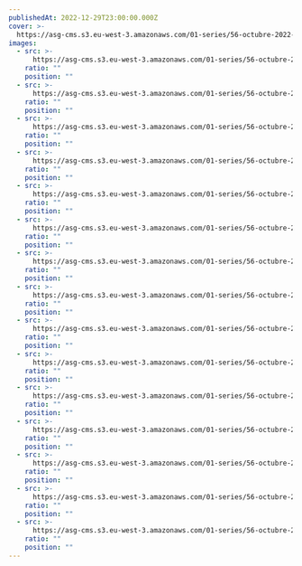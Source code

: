 ```yaml
---
publishedAt: 2022-12-29T23:00:00.000Z
cover: >-
  https://asg-cms.s3.eu-west-3.amazonaws.com/01-series/56-octubre-2022-kodak-ultramax-400/13.webp
images:
  - src: >-
      https://asg-cms.s3.eu-west-3.amazonaws.com/01-series/56-octubre-2022-kodak-ultramax-400/01.webp
    ratio: ""
    position: ""
  - src: >-
      https://asg-cms.s3.eu-west-3.amazonaws.com/01-series/56-octubre-2022-kodak-ultramax-400/02.webp
    ratio: ""
    position: ""
  - src: >-
      https://asg-cms.s3.eu-west-3.amazonaws.com/01-series/56-octubre-2022-kodak-ultramax-400/03.webp
    ratio: ""
    position: ""
  - src: >-
      https://asg-cms.s3.eu-west-3.amazonaws.com/01-series/56-octubre-2022-kodak-ultramax-400/04.webp
    ratio: ""
    position: ""
  - src: >-
      https://asg-cms.s3.eu-west-3.amazonaws.com/01-series/56-octubre-2022-kodak-ultramax-400/05.webp
    ratio: ""
    position: ""
  - src: >-
      https://asg-cms.s3.eu-west-3.amazonaws.com/01-series/56-octubre-2022-kodak-ultramax-400/06.webp
    ratio: ""
    position: ""
  - src: >-
      https://asg-cms.s3.eu-west-3.amazonaws.com/01-series/56-octubre-2022-kodak-ultramax-400/07.webp
    ratio: ""
    position: ""
  - src: >-
      https://asg-cms.s3.eu-west-3.amazonaws.com/01-series/56-octubre-2022-kodak-ultramax-400/08.webp
    ratio: ""
    position: ""
  - src: >-
      https://asg-cms.s3.eu-west-3.amazonaws.com/01-series/56-octubre-2022-kodak-ultramax-400/09.webp
    ratio: ""
    position: ""
  - src: >-
      https://asg-cms.s3.eu-west-3.amazonaws.com/01-series/56-octubre-2022-kodak-ultramax-400/10.webp
    ratio: ""
    position: ""
  - src: >-
      https://asg-cms.s3.eu-west-3.amazonaws.com/01-series/56-octubre-2022-kodak-ultramax-400/11.webp
    ratio: ""
    position: ""
  - src: >-
      https://asg-cms.s3.eu-west-3.amazonaws.com/01-series/56-octubre-2022-kodak-ultramax-400/12.webp
    ratio: ""
    position: ""
  - src: >-
      https://asg-cms.s3.eu-west-3.amazonaws.com/01-series/56-octubre-2022-kodak-ultramax-400/13.webp
    ratio: ""
    position: ""
  - src: >-
      https://asg-cms.s3.eu-west-3.amazonaws.com/01-series/56-octubre-2022-kodak-ultramax-400/14.webp
    ratio: ""
    position: ""
  - src: >-
      https://asg-cms.s3.eu-west-3.amazonaws.com/01-series/56-octubre-2022-kodak-ultramax-400/15.webp
    ratio: ""
    position: ""
---
```

